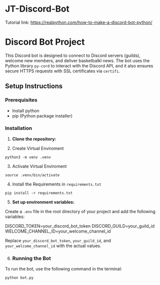 # JT-Discord-Bot
Tutorial link: https://realpython.com/how-to-make-a-discord-bot-python/


# Discord Bot Project

This Discord bot is designed to connect to Discord servers (guilds), welcome new members, and deliver basketbalkl news. The bot uses the Python library `py-cord` to interact with the Discord API, and it also ensures secure HTTPS requests with SSL certificates via `certifi`.

## Setup Instructions

### Prerequisites

- Install python 
- pip (Python package installer)

### Installation

1. **Clone the repository:**

2. Create Virtual Enviroment

  `python3 -m venv .venv`

3. Activate Virtual Enviroment

  `source .venv/bin/activate`

4. Install the Requirements in `requirements.txt`

  `pip install -r requirements.txt`

5. **Set up environment variables:**

Create a `.env` file in the root directory of your project and add the following variables:


DISCORD_TOKEN=your_discord_bot_token
DISCORD_GUILD=your_guild_id
WELCOME_CHANNEL_ID=your_welcome_channel_id


Replace `your_discord_bot_token`, `your_guild_id`, and `your_welcome_channel_id` with the actual values.

6. ### Running the Bot

To run the bot, use the following command in the terminal:

  `python bot.py`









